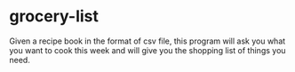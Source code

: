 # grocery-list
Given a recipe book in the format of csv file, this program will ask you what you want to cook this week and will give you the shopping list of things you need. 
